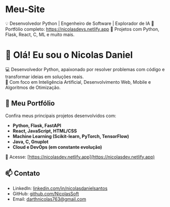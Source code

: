 # Meu-Site
💡 Desenvolvedor Python | Engenheiro de Software | Explorador de IA   📂 Portfólio completo: https://nicolasdevs.netlify.app   🔗 Projetos com Python, Flask, React, C, ML e muito mais.

# 👋 Olá! Eu sou o Nicolas Daniel

💻 Desenvolvedor Python, apaixonado por resolver problemas com código e transformar ideias em soluções reais.  
🧠 Com foco em Inteligência Artificial, Desenvolvimento Web, Mobile e Algoritmos de Otimização.

## 🚀 Meu Portfólio

Confira meus principais projetos desenvolvidos com:
- **Python, Flask, FastAPI**
- **React, JavaScript, HTML/CSS**
- **Machine Learning (Scikit-learn, PyTorch, TensorFlow)**
- **Java, C, Gnuplot**
- **Cloud e DevOps (em constante evolução)**

🔗 Acesse: [https://nicolasdev.netlify.app](https://nicolasdev.netlify.app)

## 📫 Contato

- LinkedIn: [linkedin.com/in/nicolasdanielsantos](https://linkedin.com/in/nicolasdanielsantos)  
- GitHub: [github.com/NicolasSoft](https://github.com/NicolasSoft)  
- Email: darthnicolas763@gmail.com

